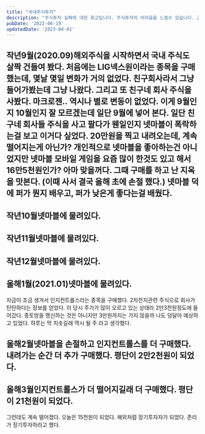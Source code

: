 ```yaml
---
title: "국내주식투자"
description: "주식투자 실패에 대한 회고입니다. 주식투자의 어려움을 느낄수 있습니다. 2020년 9월 부터 시작한 국내 주식 투자에 대해 기술하였습니다."
pubDate: '2022-06-19'
updatedDate: '2023-04-01'
---
```


## 작년9월(2020.09)해외주식을 시작하면서 국내 주식도 살짝 건들여 봤다. 처음에는 LIG넥스원이라는 종목을 구매했는데, 몇날 몇일 변화가 거의 없었다. 친구회사라서 그냥 들어가봤는데 그냥 나왔다. 그리고 또 친구네 회사 주식을 사봤다. 마크로젠.. 역시나 별로 변동이 없었다. 이게 9월인지 10월인지 잘 모르겠는데 일단 9월에 넣어 본다. 일단 친구네 회사들 주식을 사고 팔다가 웬일인지 넷마블이 폭락하는걸 보고 이거다 싶었다. 20만원을 찍고 내려오는데, 계속 떨어지는게 아닌가? 개인적으로 넷마블을 좋아하는건 아니었지만 넷마블 모바일 게임을 요즘 많이 한것도 있고 해서 16만5천원인가? 아마 맞을꺼다. 그때 구매를 하고 난 지옥을 맛본다. (이때 사서 결국 올해 초에 손절 했다.) 넷마블 덕에 퍼가 뭔지 배우고, 퍼가 낮은게 좋다는걸 배웠다.
## 작년10월넷마블에 물려있다.
## 작년11월넷마블에 물려있다.
## 작년12월넷마블에 물려있다.
## 올해1월(2021.01)넷마블에 물려있다.
자금이 조금 생겨서 인지컨트롤스라는 종목을 구매했다. 2차전지관련 주식으로 회사가 탄탄하다는 정보를 얻었다. 이 당시 주가가 많이 오르고 있는 상태라 2만3천원정도에 들어갔다. 종토방을 맹신하는 것은 아니지만 3만원까지는 가지 않을까 나도 덩달아 예상하고 있었다. 하루는 막 치솟길래 역시 될 주 라고 생각했다.
## 올해2월넷마블을 손절하고 인지컨트롤스를 더 구매했다. 내려가는 순간 더 추가 구매했다. 평단이 2만2천원이 되었다.
## 올해3월인지컨트롤스가 더 떨어지길래 더 구매했다. 평단이 21천원이 되었다.
그런데도 계속 떨어졌다.
오늘은 15천원이 되었다.
해외처럼 장기투자자가 되었다.
존리가 장기투자하라고 했다.